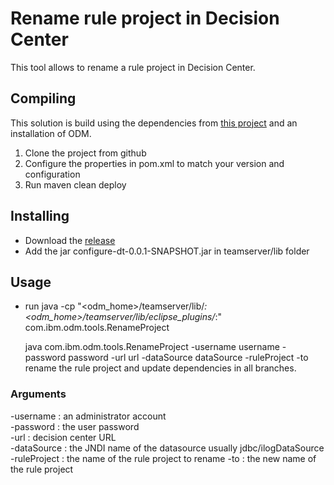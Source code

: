 # Rename rule project in Decision Center

This tool allows to rename a rule project in Decision Center. 

## Compiling

This solution is build using the dependencies from [this project](https://github.com/ODMDev/odm-libs-in-maven/blob/master/README.md) and an installation of ODM.

1. Clone the project from github  
1. Configure the properties in pom.xml to match your version and configuration
1. Run maven clean deploy


## Installing

- Download the [release](https://github.com/ODMDev/decision-center-api-samples/releases/tag/2.0.0)
- Add the jar configure-dt-0.0.1-SNAPSHOT.jar in teamserver/lib folder

## Usage

- run 
java -cp "<odm_home>/teamserver/lib/*:<odm_home>/teamserver/lib/eclipse_plugins/*:" com.ibm.odm.tools.RenameProject

  java com.ibm.odm.tools.RenameProject -username username -password password -url url -dataSource dataSource -ruleProject <projectName> -to <newName>   
	rename the rule project and update dependencies in all branches.

### Arguments

-username        : an administrator account   
-password        : the user password  
-url             : decision center URL   
-dataSource      : the JNDI name of the datasource usually jdbc/ilogDataSource  
-ruleProject     : the name of the rule project to rename
-to              : the new name of the rule project

